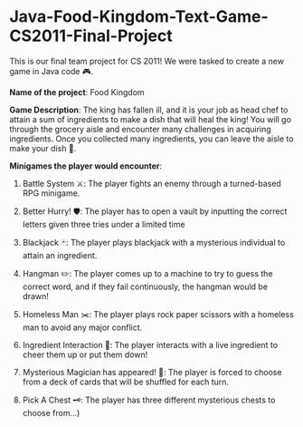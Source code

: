 # Java-Food-Kingdom-Text-Game-CS2011-Final-Project
This is our final team project for CS 2011! We were tasked to create a new game in Java code 🎮.

**Name of the project**: Food Kingdom

**Game Description**: The king has fallen ill, and it is your job as head chef to attain a sum of ingredients to make a dish that will heal the king! You will go through the grocery aisle and encounter many challenges in acquiring ingredients. Once you collected many ingredients, you can leave the aisle to make your dish 🍲.

**Minigames the player would encounter**:
1. Battle System ⚔️: The player fights an enemy through a turned-based RPG minigame.

2. Better Hurry! 🛡️: The player has to open a vault by inputting the correct letters given three tries under a limited time

3. Blackjack 🃏: The player plays blackjack with a mysterious individual to attain an ingredient.

4. Hangman ✏️: The player comes up to a machine to try to guess the correct word, and if they fail continuously, the hangman would be drawn!

5. Homeless Man ✂️: The player plays rock paper scissors with a homeless man to avoid any major conflict.

6. Ingredient Interaction 🥕: The player interacts with a live ingredient to cheer them up or put them down!

7. Mysterious Magician has appeared! 🎴: The player is forced to choose from a deck of cards that will be shuffled for each turn.

8. Pick A Chest 🗝️: The player has three different mysterious chests to choose from...)

